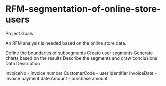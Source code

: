 # RFM-segmentation-of-online-store-users


Project Goals

An RFM analysis is needed based on the online store data.

Define the boundaries of subsegments
Create user segments
Generate charts based on the results
Describe the segments and draw conclusions
Data Description

InvoiceNo - invoice number
CustomerCode - user identifier
InvoiceDate - invoice payment date
Amount - purchase amount
